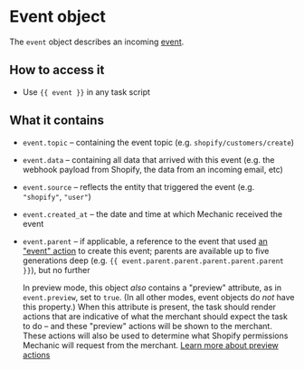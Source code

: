 # Event object

The `event` object describes an incoming [event](../../../core/events/).

## How to access it

* Use `{{ event }}` in any task script

## What it contains

* `event.topic` – containing the event topic \(e.g. `shopify/customers/create`\)
* `event.data` – containing all data that arrived with this event \(e.g. the webhook payload from Shopify, the data from an incoming email, etc\)
* `event.source` – reflects the entity that triggered the event \(e.g. `"shopify"`, `"user"`\)
* `event.created_at` – the date and time at which Mechanic received the event
* `event.parent` – if applicable, a reference to the event that used [an "event" action](../../../core/actions/types/event.md) to create this event; parents are available up to five generations deep \(e.g. `{{ event.parent.parent.parent.parent.parent }}`\), but no further

  In preview mode, this object _also_ contains a "preview" attribute, as in `event.preview`, set to `true`. \(In all other modes, event objects do _not_ have this property.\) When this attribute is present, the task should render actions that are indicative of what the merchant should expect the task to do – and these "preview" actions will be shown to the merchant. These actions will also be used to determine what Shopify permissions Mechanic will request from the merchant. [Learn more about preview actions](../../../core/tasks/previews/)

